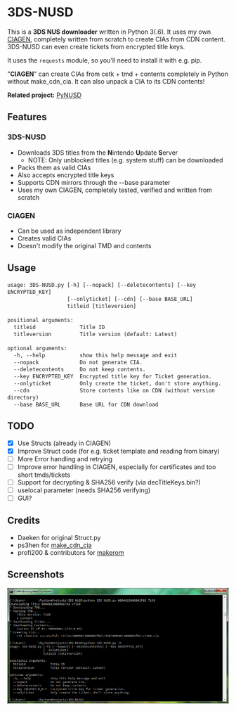 3DS-NUSD
========
This is a **3DS NUS downloader** written in Python 3(.6). It uses my own [CIAGEN](CIAGEN.py), completely written from scratch to create CIAs from CDN content. 3DS-NUSD can even create tickets from encrypted title keys.

It uses the `requests` module, so you'll need to install it with e.g. pip.

"**CIAGEN**" can create CIAs from cetk + tmd + contents completely in Python without make_cdn_cia. It can also unpack a CIA to its CDN contents!

**Related project:** [PyNUSD](https://github.com/WiiDatabase/PyNUSD)

## Features
### 3DS-NUSD
* Downloads 3DS titles from the **N**intendo **U**pdate **S**erver
  * NOTE: Only unblocked titles (e.g. system stuff) can be downloaded
* Packs them as valid CIAs
* Also accepts encrypted title keys
* Supports CDN mirrors through the --base parameter
* Uses my own CIAGEN, completely tested, verified and written from scratch

### CIAGEN
* Can be used as independent library
* Creates valid CIAs
* Doesn't modify the original TMD and contents

## Usage
```
usage: 3DS-NUSD.py [-h] [--nopack] [--deletecontents] [--key ENCRYPTED_KEY]
                   [--onlyticket] [--cdn] [--base BASE_URL]
                   titleid [titleversion]

positional arguments:
  titleid              Title ID
  titleversion         Title version (default: Latest)

optional arguments:
  -h, --help           show this help message and exit
  --nopack             Do not generate CIA.
  --deletecontents     Do not keep contents.
  --key ENCRYPTED_KEY  Encrypted title key for Ticket generation.
  --onlyticket         Only create the ticket, don't store anything.
  --cdn                Store contents like on CDN (without version directory)
  --base BASE_URL      Base URL for CDN download
```

## TODO
- [X] Use Structs (already in CIAGEN)
- [X] Improve Struct code (for e.g. ticket template and reading from binary)
- [ ] More Error handling and retrying
- [ ] Improve error handling in CIAGEN, especially for certificates and too short tmds/tickets
- [ ] Support for decrypting & SHA256 verify (via decTitleKeys.bin?)
- [ ] uselocal parameter (needs SHA256 verifying)
- [ ] GUI?

## Credits
* Daeken for original Struct.py
* ps3hen for [make_cdn_cia](https://github.com/Tiger21820/ctr_toolkit/tree/master/make_cdn_cia)
* profi200 & contributors for [makerom](https://github.com/profi200/Project_CTR/tree/master/makerom)

## Screenshots
![Screenshot](screenshot.png?raw=true)